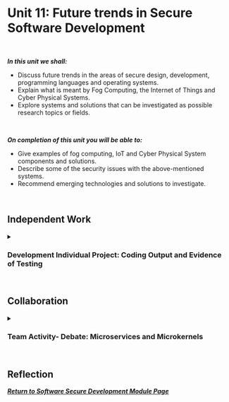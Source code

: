 <!--layout: page
title: "SSDCS Unit 11 "
permalink: /ssdcs_unit11-->

# Unit 11: Future trends in Secure Software Development
<br>

_**In this unit we shall:** <br>_

- Discuss future trends in the areas of secure design, development, programming languages and operating systems.<br>
- Explain what is meant by Fog Computing, the Internet of Things and Cyber Physical Systems.<br>
- Explore systems and solutions that can be investigated as possible research topics or fields.<br>
<br>

_**On completion of this unit you will be able to:** <br>_

- Give examples of fog computing, IoT and Cyber Physical System components and solutions.<br>
- Describe some of the security issues with the above-mentioned systems.<br>
- Recommend emerging technologies and solutions to investigate.<br>
<br>

## Independent Work

<details><summary><h3>Development Individual Project: Coding Output and Evidence of Testing</h3></summary><br>  

<img src="images/ssdcs_unit11_coding2.png?raw=true"/>
<img src="images/ssdcs_unit10_coding2.png?raw=true"/>
</details><br>

## Collaboration
<details><summary><h3>Team Activity- Debate: Microservices and Microkernels</h3></summary>

Read Appendix A: the Tanenbaum-Torvalds debate in DiBona & Ockman (1999) then read Fritzsch et al (2019).

The forum has a message that says: “Torvalds has been proven wrong and it only took nearly thirty years. Microservices and microkernels are the future. “

On the forum post a message either agreeing or disagreeing with the above and give a justification (ideally with an academic reference) supporting your view.
Outside the forum, discuss your positions in your team and come up with a team stance. This should be shared in Unit 12.
<img src="images/ssdcs_unit11_debate1.jpg?raw=true"/>
</details><Br>

## Reflection


**_[Return to Software Secure Development Module Page](https://patzsantos.github.io/e-portfolio-uoeo/ssdcs_landing)_**
